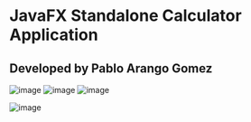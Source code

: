 # JavaFX Standalone Calculator Application
## Developed by Pablo Arango Gomez

![image](https://github.com/user-attachments/assets/88f97553-2dbe-4e2b-85eb-b9e713516ede) ![image](https://github.com/user-attachments/assets/2ad1c969-96c7-4f47-8a24-63cfa109e939) ![image](https://github.com/user-attachments/assets/0ff72074-1bd9-48af-9fdf-8d278b9dd0e0)



![image](https://github.com/user-attachments/assets/b67cb683-673d-4140-90e0-f3b274859a99)

